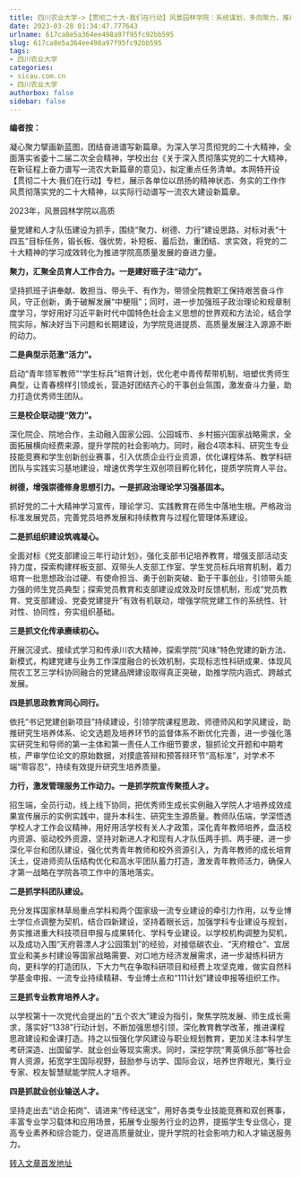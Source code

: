 ```yaml
---
title: 四川农业大学->【贯彻二十大·我们在行动】风景园林学院：系统谋划，多向聚力，推动学院高质量发展 | sicau.com.cn
date: 2023-03-28 01:34:47.777643
urlname: 617ca8e5a364ee498a97f95fc92bb595
slug: 617ca8e5a364ee498a97f95fc92bb595
tags: 
- 四川农业大学
categories:
- sicau.com.cn
- 四川农业大学
authorbox: false
sidebar: false
---
```

**编者按：**

凝心聚力擘画新蓝图，团结奋进谱写新篇章。为深入学习贯彻党的二十大精神，全面落实省委十二届二次全会精神，学校出台《关于深入贯彻落实党的二十大精神，在新征程上奋力谱写一流农大新篇章的意见》，拟定重点任务清单。本网特开设【贯彻二十大·我们在行动】专栏，展示各单位以昂扬的精神状态、务实的工作作风贯彻落实党的二十大精神，以实际行动谱写一流农大建设新篇章。

2023年，风景园林学院以高质
<!--more-->
量党建和人才队伍建设为抓手，围绕“聚力、树德、力行”建设思路，对标对表“十四五”目标任务，锻长板、强优势，补短板、蓄后劲，重团结、求实效，将党的二十大精神的学习成效转化为推进学院高质量发展的奋进力量。

**聚力，汇聚全员育人工作合力。一是建好班子注“动力”。**

坚持抓班子讲奉献、敢担当、带头干、有作为，带领全院教职工保持艰苦奋斗作风，守正创新，勇于破解发展“中梗阻”；同时，进一步加强班子政治理论和规章制度学习，学好用好习近平新时代中国特色社会主义思想的世界观和方法论，结合学院实际，解决好当下问题和长期建设，为学院竞进提质、高质量发展注入源源不断的动力。

**二是典型示范激“活力”。**

启动“青年领军教师”“学生标兵”培育计划，优化老中青传帮带机制，培塑优秀师生典型，让青春榜样引领成长，营造好团结齐心的干事创业氛围，激发奋斗力量，助力打造优秀师生团队。

**三是校企联动提“效力”。**

深化院企、院地合作，主动融入国家公园、公园城市、乡村振兴国家战略需求，全面拓展横向经费来源，提升学院的社会影响力。同时，融合4项本科、研究生专业技能竞赛和学生创新创业赛事，引入优质企业行业资源，优化课程体系、教学科研团队与实践实习基地建设，增速优秀学生双创项目孵化转化，提质学院育人平台。

**树德，增强崇德修身思想引力。一是抓政治理论学习强基固本。**

抓好党的二十大精神学习宣传，理论学习、实践教育在师生中落地生根。严格政治标准发展党员，完善党员培养发展和持续教育与过程化管理体系建设。

**二是抓组织建设筑魂凝心。**

全面对标《党支部建设三年行动计划》，强化支部书记培养教育，增强支部活动支持力度，探索构建样板支部、双带头人支部工作室、学生党员标兵培育机制，着力培育一批思想政治过硬、有使命担当、勇于创新突破、勤于干事创业，引领带头能力强的师生党员典型；探索党员教育和支部建设成效及时反馈机制，形成“党员教育、党支部建设、党委党建提升”有效有机联动，增强学院党建工作的系统性、针对性、协同性，夯实组织基础。

**三是抓文化传承赓续初心。**

开展沉浸式、接续式学习和传承川农大精神，探索学院“风味”特色党建的新方法、新模式，构建党建与业务工作深度融合的长效机制，实现标志性科研成果、体现风院农工艺三学科协同融合的党建品牌建设取得真正突破，助推学院内涵式、跨越式发展。

**四是抓思政教育同心同行。**

依托“书记党建创新项目”持续建设，引领学院课程思政、师德师风和学风建设，助推研究生培养体系、论文选题及培养环节的监督体系不断优化完善，进一步强化落实研究生和导师的第一主体和第一责任人工作细节要求，狠抓论文开题和中期考核，严审学位论文的原始数据，对摸底答辩和预答辩环节“高标准”，对学术不端“零容忍”，持续有效提升研究生培养质量。

**力行，激发管理服务工作动力。一是抓学院宣传聚揽人才。**

招生端，全员行动，线上线下协同，把优秀师生成长实例融入学院人才培养成效成果宣传展示的实例实践中，提升本科生、研究生生源质量。教师队伍端，学深悟透学校人才工作会议精神，用好用活学校有关人才政策，深化青年教师培养，盘活校内资源、驱动校外资源，坚持对新进人才和现有人才队伍两手抓、两手硬，进一步深化平台和团队建设，强化优秀青年教师和校外资源引入，为青年教师的成长培育沃土，促进师资队伍结构优化和高水平团队蓄力打造，激发青年教师活力，确保人才第一战略在学院各项工作中的落地落实。

**二是抓学科团队建设。**

充分发挥国家林草局重点学科和两个国家级一流专业建设的牵引力作用，以专业博士学位点调整为契机，结合四新建设，坚持着眼长远，加强学科专业建设与规划，务实推进重大科技项目申报与成果转化、学科专业建设。以学校机构调整为契机，以及成功入围“天府蓉漂人才公园策划”的经验，对接低碳农业、“天府粮仓”、宜居宜业和美乡村建设等国家战略需要、对口地方经济发展需求，进一步凝练科研方向，更科学的打造团队，下大力气在争取科研项目和经费上攻坚克难，做实自然科学基金申报、一流专业持续精耕、专业博士点和“111计划”建设申报等组织工作。

**三是抓专业教育培养人才。**

以学校第十一次党代会提出的“五个农大”建设为指引，聚焦学院发展、师生成长需求，落实好“1338”行动计划，不断加强思想引领，深化教育教学改革，推进课程思政建设和金课打造。持之以恒强化学风建设与职业规划教育，更加关注本科学生考研深造、出国留学、就业创业等现实需求。同时，深挖学院“菁英俱乐部”等社会育人资源，拓宽学生国际视野，鼓励参与访学、国际会议，培养世界眼光，集行业专家、校友智慧赋能学院人才培养。

**四是抓就业创业输送人才。**

坚持走出去“访企拓岗”、请进来“传经送宝”，用好各类专业技能竞赛和双创赛事，丰富专业学习载体和应用场景，拓展专业服务行业的边界，提振学生专业信心，提高专业素养和综合能力，促进高质量就业，提升学院的社会影响力和人才输送服务力。



[转入文章首发地址](https://news.sicau.edu.cn/info/1135/71534.htm)